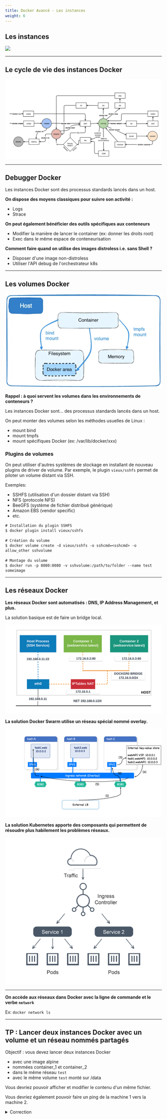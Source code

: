 ```yaml
---
title: Docker Avancé - Les instances 
weight: 6
---
```


## Les instances

![](/img/docker/docker-daemon-architecture.jpg)

---

## Le cycle de vie des instances Docker

![](../../static/img/docker/docker-lifecycle.png)

--- 

## Debugger Docker

Les instances Docker sont des processus standards lancés dans un host. 

**On dispose des moyens classiques pour suivre son activité :** 

- Logs
- Strace

**On peut également bénéficier des outils spécifiques aux conteneurs** 

- Modifier la manière de lancer le container (ex: donner les droits root)
- Exec dans le même espace de conteneurisation

**Comment faire quand on utilise des images distroless i.e. sans Shell ?** 

- Disposer d'une image non-distroless
- Utiliser l'API debug de l'orchestrateur k8s

--- 

## Les volumes Docker

![](../../static/img/docker/docker-volumes.png)

**Rappel : à quoi servent les volumes dans les environnements de conteneurs ?**

Les instances Docker sont... des processus standards lancés dans un host. 

On peut monter des volumes selon les méthodes usuelles de Linux : 

- mount bind
- mount tmpfs
- mount spécifiques Docker (ex: /var/lib/docker/xxx)


### Plugins de volumes

On peut utiliser d'autres systèmes de stockage en installant de nouveau plugins de driver de volume. Par exemple, le plugin `vieux/sshfs` permet de piloter un volume distant via SSH.

Exemples:

- SSHFS (utilisation d'un dossier distant via SSH)
- NFS (protocole NFS)
- BeeGFS (système de fichier distribué générique)
- Amazon EBS (vendor specific)
- etc.

```shell
# Installation du plugin SSHFS
$ docker plugin install vieux/sshfs

# Création du volume
$ docker volume create -d vieux/sshfs -o sshcmd=<sshcmd> -o allow_other sshvolume

# Montage du volume
$ docker run -p 8080:8080 -v sshvolume:/path/to/folder --name test someimage
```

---

## Les réseaux Docker

**Les réseaux Docker sont automatisés : DNS, IP Address Management, et plus.**

La solution basique est de faire un bridge local.

![](../../static/img/docker/docker-network.png)

**La solution Docker Swarm utilise un réseau spécial nommé overlay.**

![](../../static/img/docker/docker-swarm-overlay.png)

**La solution Kubernetes apporte des composants qui permettent de résoudre plus habilement les problèmes réseaux.**


![](../../static/img/docker/k8s-net-simple.png)

---

**On accède aux réseaux dans Docker avec la ligne de commande et le verbe `network`**

Ex: `docker network ls`

--- 

## TP : Lancer deux instances Docker avec un volume et un réseau nommés partagés

Objectif : vous devez lancer deux instances Docker 
- avec une image alpine
- nommées container_1 et container_2 
- dans le même réseau `test` 
- avec le même volume `test` monté sur /data

Vous devriez pouvoir afficher et modifier le contenu d'un même fichier. 

Vous devriez également pouvoir faire un ping de la machine 1 vers la machine 2.

<details><summary>Correction</summary>

```yml

docker network create test
docker volume create test
docker run -d --rm -v test:/data --network test --name container_1 alpine:latest sh -c "while true; do read /dev/null; done"
docker run -d --rm -v test:/data --network test --name container_2 alpine:latest sh -c "while true; do read /dev/null; done"
docker exec -it container_1 sh
    / # echo container_1 > /data/info
docker exec -it container_2 sh
    / # cat /data/info 
    / # ping container_1

```


</details>